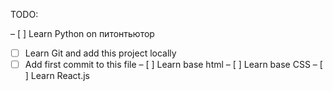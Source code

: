 TODO:

– [ ] Learn Python on питонтьютор
- [ ] Learn Git and add this project locally
- [ ] Add first commit to this file
– [ ] Learn base html
– [ ] Learn base CSS
– [ ] Learn React.js
